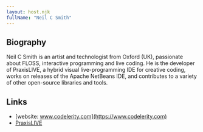 ```yaml
---
layout: host.njk
fullName: "Neil C Smith"
---
```


## Biography

Neil C Smith is an artist and technologist from Oxford (UK),
passionate about FLOSS, interactive programming and live coding. He
is the developer of PraxisLIVE, a hybrid visual live-programming IDE
for creative coding, works on releases of the Apache NetBeans IDE, and
contributes to a variety of other open-source libraries and tools.

## Links

* [website: www.codelerity.com](https://www.codelerity.com)
* [PraxisLIVE](https://www.praxislive.org/)
